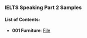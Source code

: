 ### IELTS Speaking Part 2 Samples


#### List of Contents:
- **001 Furniture**: [File](https://github.com/ghorbani-mohammad/ielts-speaking-part2/blob/main/001-furniture.md)